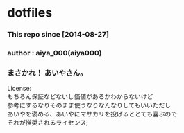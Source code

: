 
# dotfiles

### This repo since [2014-08-27]  
### author : aiya\_000(aiya000)  

### まさかれ！ あいやさん。  

License:  
もちろん保証などないし価値があるかわからないけど  
参考にするなりそのまま使うなりなんなりしてもいいただし  
あいやを褒める、あいやにマサカリを投げるととても喜ぶので  
それが推奨されるライセンス;
